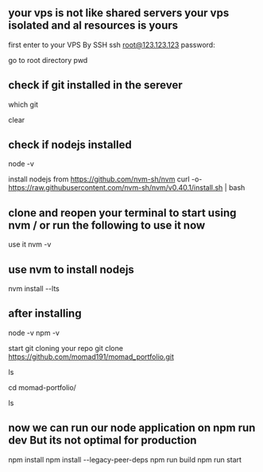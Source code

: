 ## your vps is not like shared servers your vps isolated and al resources is yours
first enter to your VPS By SSH
ssh root@123.123.123 password:

go to root directory
pwd

## check if git installed in the serever
which git

clear
## check if nodejs installed
node -v

install nodejs from https://github.com/nvm-sh/nvm
curl -o- https://raw.githubusercontent.com/nvm-sh/nvm/v0.40.1/install.sh | bash

## clone and reopen your terminal to start using nvm / or run the following to use it now
use it
nvm -v

## use nvm to install nodejs
nvm install --lts

## after installing
node -v npm -v

start git cloning your repo
git clone https://github.com/momad191/momad_portfolio.git

ls

cd momad-portfolio/

ls

## now we can run our node application on npm run dev But its not optimal for production
npm install npm install --legacy-peer-deps npm run build npm run start

